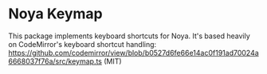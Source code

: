 # Noya Keymap

This package implements keyboard shortcuts for Noya. It's based heavily on
CodeMirror's keyboard shortcut handling:
https://github.com/codemirror/view/blob/b0527d6fe66e14ac0f191ad70024a6668037f76a/src/keymap.ts
(MIT)
